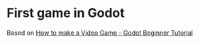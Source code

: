 # First game in Godot

Based on [How to make a Video Game - Godot Beginner Tutorial](https://www.youtube.com/watch?v=LOhfqjmasi0)
